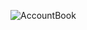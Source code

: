 ![AccountBook](https://github.com/net7281/AccountBook/assets/33312138/ff118cc9-2030-4f2e-a8ee-0d795990de68)
